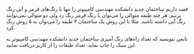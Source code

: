 قصد داریم ساختمان جدید دانشکده مهندسی کامپیوتر را تنها با رنگ‌های قرمز و آبی رنگ بزنیم. هر چند طبقه متوالی را می‌توان با رنگ قرمز رنگ زد ولی دو متوالی نمی‌توانند رنگ آبی داشته باشند. مثلا با این روش یک ساختمان ۳ طبقه را می‌توان به ۵ روش رنگ کرد.

تابعی بنویسید که تعداد راه‌های رنگ آمیزی ساختمان جدید دانشکده مهندسی کامپیوتر به این سبک را چاپ نماید. تعداد طبقات را از کاربر دریافت نمایید.
